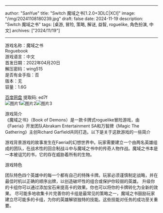 
---
author: "SanYue"
title: "Switch 魔域之书[1.2.0+3DLC|XCI]"
image: "/img/20241108180239.jpg"
draft: false
date: 2024-11-19
description: "Switch 魔域之书"
tags: [桌游, 冒险, 策略, 解谜, 益智, roguelike, 角色扮演, 中文]
archives: ["2024/11/19"]

---

游戏名称：魔域之书   
Roguebook    
游戏语言：中文  
首发日期：2022年04月20日  
解压密码：wing515  
是否有金手指：否  
版本：无   
容量：1.6G

[百度网盘](https//pan.baidu.com/s/19LNeaZT7icxaQ5XMYVhk5g) 提取码: ed7f  
![图片1](/img/0d9e1d.jpg)![图片2](/img/0ad592.jpg)![图片3](/img/02599f.jpg)  

游戏简介  
《魔域之书》（Book of Demons）是一款卡牌式roguelike冒险游戏，由《Faeria》开发团队Abrakam Entertainment SA和万智牌《Magic The Gathering》主创Richard Garfield共同打造。以下是关于这款游戏的一些简介

游戏背景游戏的故事发生在Faeria的幻想世界中。玩家需要建立一个由两名英雄组成的团队，在战术性的回合制战斗中与魔域之书中的传奇人物作战。魔域之书本是一本被诅咒的书，它的存在威胁着所有的生物。

游戏特色

团队特色四个英雄中的每一个都有自己的特殊卡牌。玩家必须谨慎制定战略，并在最佳时机以正确的顺序出牌，以创造破坏性的组合或保护你较弱的英雄。
升级你的卡组你可以通过添加宝石来提高卡的效果。你也可以将你的卡牌转化为全新的效果。
尽可能多地收集卡片完善你的卡组是最常见的策略之一，魔域之书鼓励玩家建立尽可能多的卡组，为你的英雄解锁独特的技能。这些技能对任务的成功至关重要。
